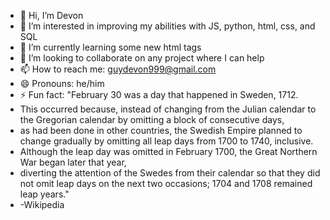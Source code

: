 - 👋 Hi, I’m Devon
- 👀 I’m interested in improving my abilities with JS, python, html, css, and SQL
- 🌱 I’m currently learning some new html tags
- 💞️ I’m looking to collaborate on any project where I can help
- 📫 How to reach me: guydevon999@gmail.com
- 😄 Pronouns: he/him
- ⚡ Fun fact: "February 30 was a day that happened in Sweden, 1712.
- This occurred because, instead of changing from the Julian calendar to the Gregorian calendar by omitting a block of consecutive days,
- as had been done in other countries, the Swedish Empire planned to change gradually by omitting all leap days from 1700 to 1740, inclusive.
- Although the leap day was omitted in February 1700, the Great Northern War began later that year,
- diverting the attention of the Swedes from their calendar so that they did not omit leap days on the next two occasions; 1704 and 1708 remained leap years."
- -Wikipedia

<!---
guydevon999/guydevon999 is a ✨ special ✨ repository because its `README.md` (this file) appears on your GitHub profile.
You can click the Preview link to take a look at your changes.
--->
